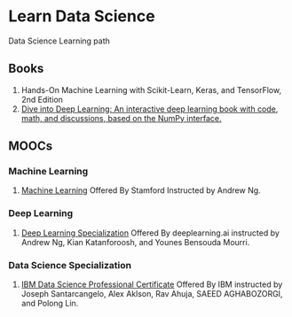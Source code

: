# Learn Data Science

 Data Science Learning path

## Books

 1. Hands-On Machine Learning with Scikit-Learn, Keras, and TensorFlow, 2nd Edition
 2. [Dive into Deep Learning: An interactive deep learning book with code, math, and discussions, based on the NumPy interface.](http://d2l.ai)

## MOOCs

### Machine Learning

1. [Machine Learning](https://www.coursera.org/learn/machine-learning) Offered By Stamford Instructed by Andrew Ng.

### Deep Learning

1. [Deep Learning Specialization](https://www.coursera.org/specializations/deep-learning) Offered By deeplearning.ai instructed by Andrew  Ng, Kian Katanforoosh, and Younes Bensouda Mourri.

### Data Science Specialization

1. [IBM Data Science Professional Certificate](https://www.coursera.org/professional-certificates/ibm-data-science) Offered By IBM instructed by Joseph Santarcangelo, Alex Aklson, Rav Ahuja, SAEED AGHABOZORGI, and Polong Lin.